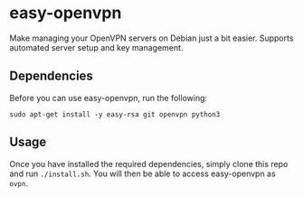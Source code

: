 # easy-openvpn

Make managing your OpenVPN servers on Debian just a bit easier. Supports automated server setup and key management.

## Dependencies

Before you can use easy-openvpn, run the following:

```
sudo apt-get install -y easy-rsa git openvpn python3
```

## Usage

Once you have installed the required dependencies, simply clone this repo and run `./install.sh`. You will then be able to access easy-openvpn as `ovpn`.

